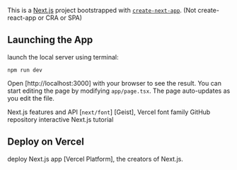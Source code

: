 This is a [Next.js](https://nextjs.org) project bootstrapped with [`create-next-app`](https://nextjs.org/docs/app/api-reference/cli/create-next-app).
(Not create-react-app or CRA or SPA)

## Launching the App

launch the local server using terminal:

```
npm run dev

```

Open [http://localhost:3000] with your browser to see the result.
You can start editing the page by modifying `app/page.tsx`. 
The page auto-updates as you edit the file.

Next.js features and API
[`next/font`] [Geist], Vercel font family
GitHub repository
interactive Next.js tutorial

## Deploy on Vercel
deploy Next.js app [Vercel Platform], the creators of Next.js.